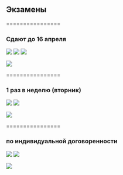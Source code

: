 ## Экзамены
================
### Сдают до 16 апреля

  [![](https://avatars2.githubusercontent.com/u/6639503?s=50)](https://github.com/leonidprokopovich) 
  [![](https://avatars0.githubusercontent.com/u/6037393?s=50)](https://github.com/VictorPetukhov) 
  [![](https://avatars0.githubusercontent.com/u/6639543?s=50)](https://github.com/EgorDergaew) 


![](http://shkolazhizni.ru/img/content/i13/13324.jpg)


================


### 1 раз в неделю (вторник)

  [![](https://avatars3.githubusercontent.com/u/6450286?s=50)](https://github.com/NikitaGolub)   [![](https://avatars1.githubusercontent.com/u/6061182?s=50)](https://github.com/GeorgeOvchinnikov) 

![](http://s58.radikal.ru/i161/1005/0d/8bc5828b7d22.gif)


================



### по индивидуальной договоренности

 [![](https://avatars1.githubusercontent.com/u/6498865?s=50)](https://github.com/MishaRubnicov)    [![](https://avatars0.githubusercontent.com/u/6568321?s=50)](https://github.com/TanyaPetrova)  

![](http://v.img.com.ua/b/300x200/c/b8/84c9889f0847f2b4f26fe3e40645eb8c.jpg)
